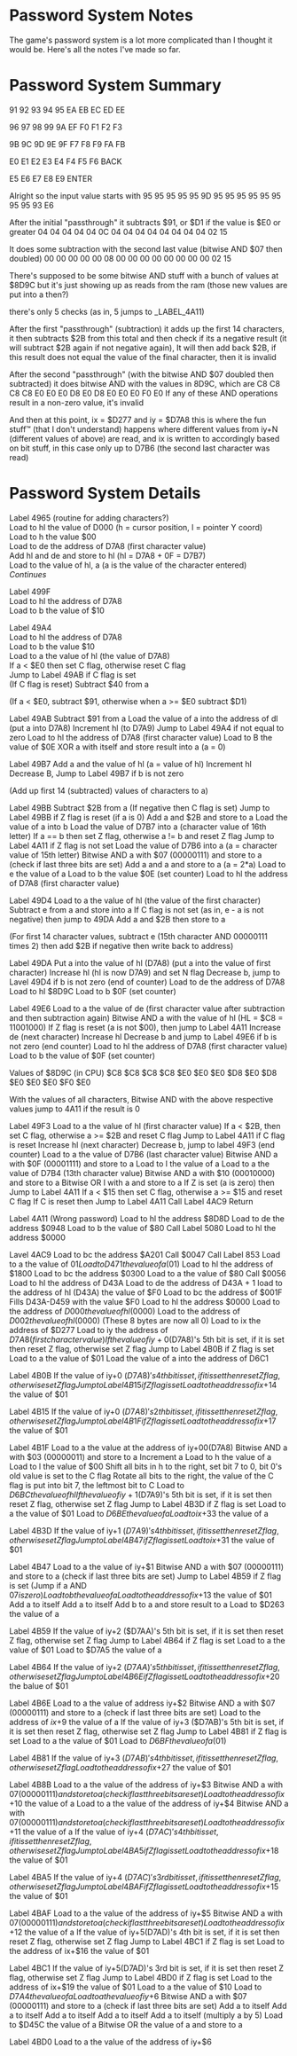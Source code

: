 # Password System Notes
The game's password system is a lot more complicated than I thought it would be. Here's all the notes I've made so far.

# Password System Summary

91 92 93 94 95		EA EB EC ED EE

96 97 98 99 9A		EF F0 F1 F2 F3

9B 9C 9D 9E 9F		F7 F8 F9 FA FB

E0 E1 E2 E3 E4		F4 F5 F6    BACK

E5 E6 E7 E8 E9		ENTER 

Alright so the input value starts with 
95 95 95 95    95 9D 95 95    95 95 95 95   95 95 93 E6

After the initial "passthrough" it subtracts $91, or $D1 if the value is $E0 or greater
04 04 04 04      04 0C 04 04    04 04 04 04    04 04 02 15

It does some subtraction with the second last value (bitwise AND $07 then doubled)
00 00 00 00      00 08 00 00     00 00 00 00      00 00 02 15

There's supposed to be some bitwise AND stuff with a bunch of values at $8D9C but it's just showing up as reads from the ram (those new values are put into a then?)

there's only 5 checks (as in, 5 jumps to _LABEL_4A11)

After the first "passthrough" (subtraction) it adds up the first 14 characters, it then subtracts $2B from this total and then check if its a negative result (it will subtract $2B again if not negative again), It will then add back $2B, if this result does not equal the value of the final character, then it is invalid

After the second "passthrough" (with the bitwise AND $07 doubled then subtracted) it does bitwise AND with the values in 8D9C, which are C8 C8 C8 C8 E0 E0 E0 D8 E0 D8 E0 E0 E0 F0 E0 If any of these AND operations result in a non-zero value, it's invalid 

And then at this point, ix = $D277 and iy = $D7A8 
this is where the fun stuff™️ (that I don't understand) happens where different values from iy+N (different values of above) are read, and ix is written to accordingly based on bit stuff, in this case only up to D7B6 (the second last character was read)

# Password System Details
Label 4965 (routine for adding characters?)  
Load to hl the value of D000 (h = cursor position, l = pointer Y coord)  
Load to h the value $00  
Load to de the address of D7A8 (first character value)  
Add hl and de and store to hl (hl = D7A8 + 0F = D7B7)  
Load to the value of hl, a (a is the value of the character entered)  
*Continues*  
  
Label 499F  
Load to hl the address of D7A8  
Load to b the value of $10  
  
Label 49A4  
Load to hl the address of D7A8  
Load to b the value $10  
Load to a the value of hl (the value of D7A8)  
If a < $E0 then set C flag, otherwise reset C flag  
Jump to Label 49AB if C flag is set  
(If C flag is reset) Subtract $40 from a  
  
(If a < $E0, subtract $91, otherwise when a >= $E0 subtract $D1)  
  
Label 49AB
Subtract $91 from a
Load the value of a into the address of dl (put a into D7A8)
Increment hl (to D7A9)
Jump to Label 49A4 if not equal to zero
Load to hl the address of D7A8 (first character value)
Load to B the value of $0E
XOR a with itself and store result into a (a = 0)

Label 49B7
Add a and the value of hl (a = value of hl)
Increment hl
Decrease B, Jump to Label 49B7 if b is not zero

(Add up first 14 (subtracted) values of characters to a)

Label 49BB
Subtract $2B from a (If negative then C flag is set)
Jump to Label 49BB if Z flag is reset (if a is 0)
Add a and $2B and store to a
Load the value of a into b
Load the value of D7B7 into a (character value of 16th letter)
If a == b then set Z flag, otherwise a != b and reset Z flag
Jump to Label 4A11 if Z flag is not set
Load the value of D7B6 into a (a = character value of 15th letter)
Bitwise AND a with $07 (00000111) and store to a (check if last three bits are set)
Add a and a and store to a (a = 2*a)
Load to e the value of a
Load to b the value $0E (set counter)
Load to hl the address of D7A8 (first character value)

Label 49D4
Load to a the value of hl (the value of the first character)
Subtract e from a and store into a
If C flag is not set (as in, e - a is not negative) then jump to 49DA
Add a and $2B then store to a

(For first 14 character values, subtract e (15th character AND 00000111 times 2) then add $2B if negative then write back to address)

Label 49DA
Put a into the value of hl (D7A8) (put a into the value of first character)
Increase hl (hl is now D7A9) and set N flag
Decrease b, jump to Lavel 49D4 if b is not zero (end of counter)
Load to de the address of D7A8
Load to hl $8D9C
Load to b $0F (set counter)

Label 49E6
Load to a the value of de (first character value after subtraction and then subtraction again)
Bitwise AND a with the value of hl (HL = $C8 = 11001000)
If Z flag is reset (a is not $00), then jump to Label 4A11
Increase de (next character)
Increase hl 
Decrease b and jump to Label 49E6 if  b is not zero (end counter)
Load to hl the address of D7A8 (first character value)
Load to b the value of $0F (set counter)

Values of $8D9C (in CPU)
$C8 $C8 $C8 $C8 $E0 $E0 $E0 $D8 $E0 $D8 $E0 $E0 $E0 $F0 $E0

With the values of all characters, Bitwise AND with the above respective values
jump to 4A11 if the result is 0

Label 49F3
Load to a the value of hl (first character value)
If a < $2B, then set C flag, otherwise a >= $2B and reset C flag
Jump to Label 4A11 if C flag is reset
Increase hl (next character)
Decrease b, jump to label 49F3 (end counter)
Load to a the value of D7B6 (last character value)
Bitwise AND a with $0F (00001111) and store to a
Load to l the value of a
Load to a the value of D7B4 (13th character value)
Bitwise AND a with $10 (00010000) and store to a
Bitwise OR l with a and store to a
If Z is set (a is zero) then Jump to Label 4A11
If a < $15 then set C flag, otherwise a >= $15 and reset C flag
If C is reset then Jump to Label 4A11
Call Label 4AC9
Return

Label 4A11 (Wrong password)
Load to hl the address $8D8D
Load to de the address $0948
Load to b the value of $80
Call Label 5080
Load to hl the address $0000

Lavel 4AC9
Load to bc the address $A201
Call $0047
Call Label 853
Load to a the value of $01
Load to D471 the value of a ($01)
Load to hl the address of $1800
Load to bc the address $0300
Load to a the value of $80
Call $0056
Load to hl the address of D43A
Load to de the address of D43A + 1
load to the address of hl (D43A) the value of $F0 
Load to bc the address of $001F
Fills D43A-D459 with the value $F0
Load to hl the address $0000
Load to the address of $D000 the value of hl ($0000) 
Load to the address of $D002 the value of hl ($0000) (These 8 bytes are now all 0)
Load to ix the address of $D277
Load to iy the address of $D7A8 (first character value)
If the value of iy+0 ($D7A8)'s 5th bit is set, if it is set then reset Z flag, otherwise set Z flag
Jump to Label 4B0B if Z flag is set
Load to a the value of $01
Load the value of a into the address of D6C1

Label 4B0B
If the value of iy+0 ($D7A8)'s 4th bit is set, if it is set then reset Z flag, otherwise set Z flag
Jump to Label 4B15 if Z flag is set
Load to the address of ix+$14 the value of $01

Label 4B15
If the value of iy+0 ($D7A8)'s 2th bit is set, if it is set then reset Z flag, otherwise set Z flag
Jump to Label 4B1F if Z flag is set
Load to the address of ix+$17 the value of $01

Label 4B1F
Load to a the value at the address of iy+$00 ($D7A8)
Bitwise AND a with $03 (00000011) and store to a
Increment a
Load to h the value of a
Load to l the value of $00
Shift all bits in h to the right, set bit 7 to 0, bit 0's old value is set to the C flag
Rotate all bits to the right, the value of the C flag is put into bit 7, the leftmost bit to C
Load to $D6BC the value of hl
If the value of iy+1 ($D7A9)'s 5th bit is set, if it is set then reset Z flag, otherwise set Z flag
Jump to Label 4B3D if Z flag is set
Load to a the value of $01
Load to $D6BE the value of a
Load to ix+$33 the value of a

Label 4B3D
If the value of iy+1 ($D7A9)'s 4th bit is set, if it is set then reset Z flag, otherwise set Z flag
Jump to Label 4B47 if Z flag is set
Load to ix+$31 the value of $01

Label 4B47
Load to a the value of iy+$1
Bitwise AND a with $07 (00000111) and store to a (check if last three bits are set)
Jump to Label 4B59 if Z flag is set (Jump if a AND $07 is zero)
Load to b the value of a
Load to the address of ix+$13 the value of $01
Add a to itself
Add a to itself
Add b to a and store result to a
Load to $D263 the value of a

Label 4B59
If the value of iy+2 ($D7AA)'s 5th bit is set, if it is set then reset Z flag, otherwise set Z flag
Jump to Label 4B64 if Z flag is set
Load to a the value of $01
Load to $D7A5 the value of a

Label 4B64
If the value of iy+2 ($D7AA)'s 5th bit is set, if it is set then reset Z flag, otherwise set Z flag
Jump to Label 4B6E if Z flag is set
Load to the address of ix+$20 the balue of $01

Label 4B6E
Load to a the value of address iy+$2
Bitwise AND a with $07 (00000111) and store to a (check if last three bits are set)
Load to the address of $ix+$9 the value of a
If the value of iy+3 ($D7AB)'s 5th bit is set, if it is set then reset Z flag, otherwise set Z flag
Jump to Label 4B81 if Z flag is set
Load to a the value of $01
Load to $D6BF the value of a ($01)

Label 4B81
If the value of iy+3 ($D7AB)'s 4th bit is set, if it is set then reset Z flag, otherwise set Z flag
Load to the address of ix+$27 the value of $01

Label 4B8B
Load to a the value of the address of iy+$3
Bitwise AND a with $07 (00000111) and store to a (check if last three bits are set)
Load to the address of ix+$10 the value of a
Load to a the value of the address of iy+$4
Bitwise AND a with $07 (00000111) and store to a (check if last three bits are set)
Load to the address of ix+$11 the value of a
If the value of iy+4 ($D7AC)'s 4th bit is set, if it is set then reset Z flag, otherwise set Z flag
Jump to Label 4BA5 if Z flag is set
Load to the address of ix+$18 the value of $01

Label 4BA5
If the value of iy+4 ($D7AC)'s 3rd bit is set, if it is set then reset Z flag, otherwise set Z flag
Jump to Label 4BAF if Z flag is set
Load to the address of ix+$15 the value of $01

Label 4BAF 
Load to a the value of the address of iy+$5
Bitwise AND a with $07 (00000111) and store to a (check if last three bits are set)
Load to the address of ix+$12 the value of a
If the value of iy+$5 ($D7AD)'s 4th bit is set, if it is set then reset Z flag, otherwise set Z flag
Jump to Label 4BC1 if Z flag is set
Load to the address of ix+$16 the value of $01

Label 4BC1
If the value of iy+$5 ($D7AD)'s 3rd bit is set, if it is set then reset Z flag, otherwise set Z flag
Jump to Label 4BD0 if Z flag is set
Load to the address of ix+$19 the value of $01
Load to a the value of $10
Load to $D7A4 the value of a
Load to a the value of iy+$6
Bitwise AND a with $07 (00000111) and store to a (check if last three bits are set)
Add a to itself
Add a to itself
Add a to itself
Add a to itself
Add a to itself (multiply a by 5)
Load to $D45C the value of a
Bitwise OR the value of a and store to a

Label 4BD0
Load to a the value of the address of iy+$6